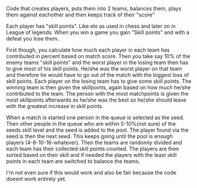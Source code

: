 Code that creates players, puts them into 2 teams, balances them, plays them against eachother and then keeps track of their "score"

Each player has "skill points". Like elo as used in chess and later on in League of legends. When you win a game you gain "Skill points" and with a defeat you lose them.

First though, you calculate how much each player in each team has contributed in percent based on match score. 
Then you take say 10% of the enemy teams "skill points" and the worst player in the losing team then has to give most of his skill points. He/she was the worst player on that team and therefore he would have to go out of the match with the biggest loss of skill points. Each player on the losing team has to give some skill points. The winning team is then given the skillpoints, again based on how much he/she contributed to the team. The person with the most matchpoints is given the most skillpoints afterwards as he/she was the best so he/she should leave with the greatest increase in skill points.

When a match is started one person in the queue is selected as the seed. Then other people in the queue who are within 5-10%(not sure) of the seeds skill level and the seed is added to the pool. The player found via the seed is then the next seed. This keeps going until the pool is enough players (4-8-10-16-whatever). Then the teams are randomly divided and each team has their collected skill points counted. The players are then sorted based on their skill and if needed the players with the least skill points in each team are switched to balance the teams.

I'm not even sure if this would work and also be fair because the code doesnt work entirely yet.